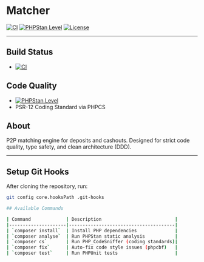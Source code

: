 # Matcher

[![CI](https://github.com/haspadar/matcher/actions/workflows/ci.yml/badge.svg)](https://github.com/haspadar/matcher/actions/workflows/ci.yml)
[![PHPStan Level](https://img.shields.io/badge/PHPStan-Level%209-brightgreen)](https://phpstan.org/)
[![License](https://img.shields.io/github/license/haspadar/matcher)](LICENSE)

---

## Build Status

- [![CI](https://github.com/haspadar/matcher/actions/workflows/ci.yml/badge.svg)](https://github.com/haspadar/matcher/actions/workflows/ci.yml)

## Code Quality

- [![PHPStan Level](https://img.shields.io/badge/PHPStan-Level%209-brightgreen)](https://phpstan.org/)
- PSR-12 Coding Standard via PHPCS

## About
P2P matching engine for deposits and cashouts.
Designed for strict code quality, type safety, and clean architecture (DDD).

---

## Setup Git Hooks

After cloning the repository, run:

```bash
git config core.hooksPath .git-hooks

## Available Commands

| Command             | Description                           |
|---------------------|---------------------------------------|
| `composer install`  | Install PHP dependencies              |
| `composer analyse`  | Run PHPStan static analysis           |
| `composer cs`       | Run PHP_CodeSniffer (coding standards)|
| `composer fix`      | Auto-fix code style issues (phpcbf)   |
| `composer test`     | Run PHPUnit tests                     |
